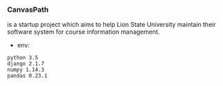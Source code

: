 ### CanvasPath 
is a startup project which aims to help Lion State University maintain their software
system for course information management.

* env: 
```
python 3.5
django 2.1.7
numpy 1.14.3
pandas 0.23.1

```